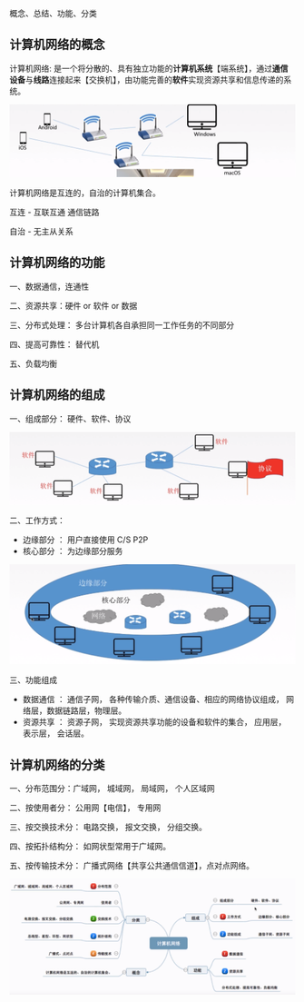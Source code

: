 概念、总结、功能、分类

## 计算机网络的概念

计算机网络: 是一个将分散的、具有独立功能的**计算机系统**【端系统】，通过**通信设备**与**线路**连接起来【交换机】，由功能完善的**软件**实现资源共享和信息传递的系统。

![image-20210307224346546](img/计算机网络/image-20210307224346546.png)

计算机网络是互连的，自治的计算机集合。

互连 - 互联互通  通信链路

自治 - 无主从关系

## 计算机网络的功能

一、数据通信，连通性

二、资源共享：硬件 or 软件 or 数据

三、分布式处理： 多台计算机各自承担同一工作任务的不同部分

四、提高可靠性： 替代机

五、负载均衡

## 计算机网络的组成

一、组成部分： 硬件、软件、协议

![image-20210307224950285](img/计算机网络/image-20210307224950285.png)

二、工作方式：

- 边缘部分 ： 用户直接使用 C/S  P2P
- 核心部分 ： 为边缘部分服务

![image-20210307225041734](img/计算机网络/image-20210307225041734.png)

三、功能组成

- 数据通信 ： 通信子网， 各种传输介质、通信设备、相应的网络协议组成， 网络层，数据链路层，物理层。
- 资源共享 ： 资源子网， 实现资源共享功能的设备和软件的集合， 应用层， 表示层， 会话层。

## 计算机网络的分类

一、分布范围分：广域网， 城域网， 局域网， 个人区域网

二、按使用者分： 公用网【电信】， 专用网

三、按交换技术分： 电路交换， 报文交换， 分组交换。

四、按拓扑结构分： 如网状型常用于广域网。

五、按传输技术分： 广播式网络【共享公共通信信道】，点对点网络。

![image-20210307225705380](img/计算机网络/image-20210307225705380.png)

